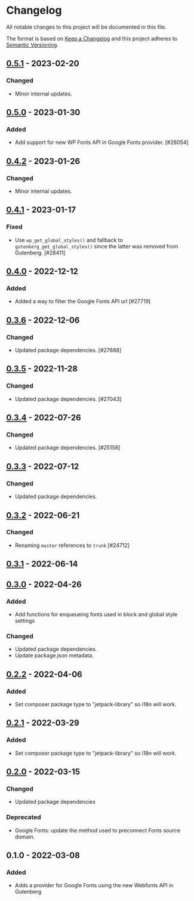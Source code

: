 # Changelog

All notable changes to this project will be documented in this file.

The format is based on [Keep a Changelog](https://keepachangelog.com/en/1.0.0/)
and this project adheres to [Semantic Versioning](https://semver.org/spec/v2.0.0.html).

## [0.5.1] - 2023-02-20
### Changed
- Minor internal updates.

## [0.5.0] - 2023-01-30
### Added
- Add support for new WP Fonts API in Google Fonts provider. [#28054]

## [0.4.2] - 2023-01-26
### Changed
- Minor internal updates.

## [0.4.1] - 2023-01-17
### Fixed
- Use `wp_get_global_styles()` and fallback to `gutenberg_get_global_styles()` since the latter was removed from Gutenberg. [#28411]

## [0.4.0] - 2022-12-12
### Added
- Added a way to filter the Google Fonts API url [#27719]

## [0.3.6] - 2022-12-06
### Changed
- Updated package dependencies. [#27688]

## [0.3.5] - 2022-11-28
### Changed
- Updated package dependencies. [#27043]

## [0.3.4] - 2022-07-26
### Changed
- Updated package dependencies. [#25158]

## [0.3.3] - 2022-07-12
### Changed
- Updated package dependencies.

## [0.3.2] - 2022-06-21
### Changed
- Renaming `master` references to `trunk` [#24712]

## [0.3.1] - 2022-06-14

## [0.3.0] - 2022-04-26
### Added
- Add functions for enqueueing fonts used in block and global style settings

### Changed
- Updated package dependencies.
- Update package.json metadata.

## [0.2.2] - 2022-04-06
### Added
- Set composer package type to "jetpack-library" so i18n will work.

## [0.2.1] - 2022-03-29
### Added
- Set composer package type to "jetpack-library" so i18n will work.

## [0.2.0] - 2022-03-15
### Changed
- Updated package dependencies

### Deprecated
- Google Fonts: update the method used to preconnect Fonts source domain.

## 0.1.0 - 2022-03-08
### Added
- Adds a provider for Google Fonts using the new Webfonts API in Gutenberg

[0.5.1]: https://github.com/Automattic/jetpack-google-fonts-provider/compare/v0.5.0...v0.5.1
[0.5.0]: https://github.com/Automattic/jetpack-google-fonts-provider/compare/v0.4.2...v0.5.0
[0.4.2]: https://github.com/Automattic/jetpack-google-fonts-provider/compare/v0.4.1...v0.4.2
[0.4.1]: https://github.com/Automattic/jetpack-google-fonts-provider/compare/v0.4.0...v0.4.1
[0.4.0]: https://github.com/Automattic/jetpack-google-fonts-provider/compare/v0.3.6...v0.4.0
[0.3.6]: https://github.com/Automattic/jetpack-google-fonts-provider/compare/v0.3.5...v0.3.6
[0.3.5]: https://github.com/Automattic/jetpack-google-fonts-provider/compare/v0.3.4...v0.3.5
[0.3.4]: https://github.com/Automattic/jetpack-google-fonts-provider/compare/v0.3.3...v0.3.4
[0.3.3]: https://github.com/Automattic/jetpack-google-fonts-provider/compare/v0.3.2...v0.3.3
[0.3.2]: https://github.com/Automattic/jetpack-google-fonts-provider/compare/v0.3.1...v0.3.2
[0.3.1]: https://github.com/Automattic/jetpack-google-fonts-provider/compare/v0.3.0...v0.3.1
[0.3.0]: https://github.com/Automattic/jetpack-google-fonts-provider/compare/v0.2.2...v0.3.0
[0.2.2]: https://github.com/Automattic/jetpack-google-fonts-provider/compare/v0.2.1...v0.2.2
[0.2.1]: https://github.com/Automattic/jetpack-google-fonts-provider/compare/v0.2.0...v0.2.1
[0.2.0]: https://github.com/Automattic/jetpack-google-fonts-provider/compare/v0.1.0...v0.2.0
